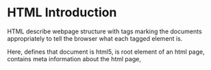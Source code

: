 # HTML Introduction

HTML describe webpage structure with tags marking the documents appropriately to tell the browser what each tagged element is.

Here, <!DOCTYPE html> defines that document is html5, <html> is root element of an html page, <head> contains meta information about the html page, <title> specifies the title for the page.

``` html 
<!DOCTYPE html>
<html>
<head>
<title>Page Title</title>
</head>
<body>
<h1>My First Heading</h1>
<p>My first paragraph.</p>
</body>
</html>
```
All the HTML filenames should have a extensions .html

- - - - - - - - - - - - - - - - - - - - - - - - - - - - - - - - - - - - - - - - - - - - - - - - - - - - - - - - - - - - - - - - - - - - -

## HTML BASICS

```<!DOCTYPE>``` declaration represents the document type, and helps browsers display web pages correctly. <!DOCTYPE html> this is how it should be displayed for HTML5.

* Attributes provide additional information about html elements 
```<a> </a>``` defines html links.

```href``` attribute defines link destination

```<img>``` defines html images. The attributes has following parameters [src(source file), alternative text(alt), width & Height].

```html
<!DOCTYPE html>
<html>
<body>

<h2>HTML Images</h2>
<p>HTML images are defined with the img tag:</p>

<img src="example.jpg" alt="example.com" width="104" height="142">

<a href="http://www.example.com">This is a link</a>

</body>
</html>
```
- - - - - - - - - - - - - - - - - - - - - - - - - - - - - - - - - - - - - - - - - - - - - - - - - - - - - - - - - - - - - - - - - - - - -

## HTML ATTRIBUTES  

 **Attributes in HTML tags allow you to specify additional information for an element. They always come after the opening tag and before the closing tag.

 * HTML links: ```<a href="http://www.example.com"> URL for Exmaple.com </a>``` 
  
<b>The SRC Attribute: </b>

```html
<h2> The src Attribute </h2>
<p> HTML images are defined with the img tag, and the filename of the image source is specified in the src attribute: </p>
<img src="img_girl.jpg" width="500" height="600">
```
**specifying the URL in the ```src``` attribute 

1. Absolute url: Links to the images in other site: ```<img src="https://www.example.com/images/new.png">```
2. Relative url: Links to the images hosted within the websites. ```<img src="example.png"``` or  ```<img src="/images/example.png"```  
    **The slash is related to the site url

** <b> Width and Height attribute(pixels) with ```<img>``` </b>

```html
 <img src="img_girl.jpg" width="500" height="600"> 
```

** <b> Alt attribute </b> includes alternative text for the image incase a user can not read the image: ```<img src="img_girl.jpg" alt="Girl with a jacket">```


** <b> Style Attribute</b> adds style elements like color, font, size, etc to an image/text.

```html
<p style="color:red;"> This is a red color paragraph </p>
```

** <b>Lang attribute:</b> Should always be included inside an <html> tag the declare website language to assist search engines locate you

```html
<!DOCTYPE html>
<html lang="en">
<body>
...
</body>
</html>
```

** <b> Title attribute:</b> Gives extra information about an element and the attributes will be displayed as a tooltip when mouse pointer runs over it. It needs to be in the Quotes.

```html
 <p title="I'm a tooltip">This is a paragraph.</p> 
```
***Attributes Summary

* All HTML elements can have attributes
* The href attribute of ```<a>``` specifies the URL of the page the link goes to
* The src attribute of ```<img>``` specifies the path to the image to be displayed
* The width and height attributes of ```<img>``` provide size information for images
* The alt attribute of ```<img>```provides an alternate text for an image
* The style attribute is used to add styles to an element, such as color, font, size, and more
* The lang attribute of the ```<html>``` tag declares the language of the Web page
* The title attribute defines some extra information about an element

- - - - - - - - - - - - - - - - - - - - - - - - - - - - - - - - - - - - - - - - - - - - - - - - - - - - - - - - - - - - - - - - - - - - -

## HTML HEADING

Headings go from ```<h1> </h1> to <h6> </h6>```. Search Engines use them to understand the structure of the webpage.

Use ```<h1>``` for main heading followed by ```<h2>``` and so on.

Each heading has its default size. You can change that by specifying inside a style element.

** chnage your style like this.
```html
<h1> style="font-size:60px;">Heading 1</h1>
```
- - - - - - - - - - - - - - - - - - - - - - - - - - - - - - - - - - - - - - - - - - - - - - - - - - - - - - - - - - - - - - - - - - - - - 

## HTML PARAGRAPHS

In html, you cannot be sure of how html will be displayed on each screen size. Adding extra lines or spaces to the document does not add new lines to the page. 
Browser removes extra spaces once page displays.

```html
<p>This is a paragraph</p>
```

* Line breaks: ```<br>``` element
Use this when you want a line break without starting a new paragraph.

- - - - - - - - - - - - - - - - - - - - - - - - - - - - - - - - - - - - - - - - - - - - - - - - - - - - - - - - - - - - - - - - - - - - - 

## HTML STYLES

The HTML Style attribute syntax:

```html
<tagname style="property:value;">
```
* Where the property is a CSS property and value is a CSS Value.

*  <b>Background color:</b> Defines the background color for an HTML element
```html
<body style="background-color:powderblue;">
```

* Set background color for two different elements:
```html
<h1 style="background-color:powderblue;">This is a heading</h1>
<p style="background-color:tomato;">This is a paragraph.</p>
```

** Text color
```html
<h1 style="color:blue;">This is a heading</h1>
<p style="color:red;">This is a paragraph.</p> 
```
** Fonts
```html
<h1 style="font-family:verdana;">This is a heading</h1>
<p style="font-family:courier;">This is a paragraph.</p> 
```
** Text Size
```html
<h1 style="font-size:300%;">This is a heading</h1>
<p style="font-size:160%;">This is a paragraph.</p> 
```

** Text alignment
```html
<h1 style="text-align:center;">Centered Heading</h1>
<p style="text-align:center;">Centered paragraph.</p> 
```

<strong>Styles summary</strong> 

* Use the style attribute for styling HTML elements
* Use background-color for background color
* Use color for text colors
* Use font-family for text fonts
* Use font-size for text sizes
* Use text-align for text alignment

- - - - - - - - - - - - - - - - - - - - - - - - - - - - - - - - - - - - - - - - - - - - - - - - - - - - - - - - - - - - - - - - - - - 

## HTML FORMATTING

```html
<b>      - Bold text
<strong> - Important text
<i>      - Italic text...often used to indicate a technical term, a phrase from another language, a thought, a ship name, etc.
<em>     - Emphasized text. A screen reader will emphasize the text using verbal stress
<mark>   - Marked text. Element that should be highlighted. You can use style to change the color.
<small>  - Smaller text
<del>    - Deleted text. Browsers usually strike a line through
<ins>    - Inserted text... (into a document) Browsers usually underline this. Can be used after del. 
<sub>    - Subscript text...appears half a character below the normal line
<sup>    - Superscript text...can be used for footnotes citation
<address>- To Write the Address
```
- - - - - - - - - - - - - - - - - - - - - - - - - - - - - - - - - - - - - - - - - - - - - - - - - - - - - - - - - - - - - - - - - - -

## HTML COMMENTS

There is only exclamation at the start not at the end.

```html
<!-- This is a comment -->

<p>This is a paragraph.</p>

<!-- Remember to add more information here -->
```
- - - - - - - - - - - - - - - - - - - - - - - - - - - - - - - - - - - - - - - - - - - - - - - - - - - - - - - - - - - - - - - - - - -

## HTML CSS

HTML STYLES-CSS

CSS can control layout of multiple pages at same time.

CSS: Cascading Style Sheet: To control color, font, the size of text, the spacing between elements, how elements are positioned and laid out, what background images or background colors are to be used, different displays for different devices and screen sizes etc

Tip: The word cascading means that a style applied to a parent element will also apply to all children elements within the parent. So, if you set the color of the body text to "blue", all headings, paragraphs, and other text elements within the body will also get the same color (unless you specify something else)!

CSS can be added to HTML documents in 3 ways:

   a. <b>Inline</b> - by using the style attribute inside HTML elements
   b. <b>Internal</b> - by using a ```<style>``` element in the ```<head>``` section
   c. <b>External</b> - by using a ```<link>``` element to link to an external CSS file.

  1. CSS INLINE:- To apply a unique style to a single HTML element, and it uses the style attribute of such element.
   Eg:- Set h1 color to blue and p color to red.

   ```html
   <h1 style="color:blue;"> A Blue Heading </h1>
   <p style="color:red;"> A red Paragraph </p>
   ```

   2. CSS INTERNAL:- To define style for a single HTML Page and it defined in ```<head>``` section of an html page within ```<style>``` element.
    Eg:- Defining the ```<style>``` in the ```<head>``` section.

    ```html
    
     <!DOCTYPE html>
  <html>
    <head>
     <style>
        body {background-color: powderblue;}
        h1   {color: blue;}
        p    {color: red;}
     </style>
    </head>
    <body>

      <h1>This is a heading</h1>
      <p>This is a paragraph.</p>

    </body>
   </html> 
    ```

   3. CSS EXTERNAL:- Define style for many HTML pages. To use the external style, you add a link to it in the head section of the html. File must not contain any HTML Code and can be written in any text editor. Save with a .css extension. 

    ```html
    <!DOCTYPE html>
    <html>
        <head>
        <link rel="Stylesheet" href="styles.css">
        </head>

        <body>
            <h1>This is a heading</h1>
            <p>This is a paragraph.</p>
        </body>
    </html>
    ```
    This is the style sheet with extension of (.css)

    ```css
    body {
        background-color: powderblue;
    }
    h1 {
        color: green;
    }
    p {
        color: red;
    }
    ```

- - - - - - - - - - - - - - - - - - - - - - - - - - - - - - - - - - - - - - - - - - - - - - - - - - - - - - - - - - - - - - - - - - - -

## CSS FONTS COLORS AND SIZES

Here, we will demonstrate some commonly used CSS properties. You will learn more about them later.

The CSS color property defines the text color to be used.

The CSS font-family property defines the font to be used.

The CSS font-size property defines the text size to be used.

``` html
<!DOCTYPE html>
<html>
<head>
<style>
h1 {
  color: blue;
  font-family: verdana;
  font-size: 300%;
}
p {
  color: red;
  font-family: courier;
  font-size: 160%;
}
</style>
</head>
<body>

<h1>This is a heading</h1>
<p>This is a paragraph.</p>

</body>
</html> 
```
--------------------------------------------------------------------------------------------------------------------------------------------

## CSS BOX MODEL

![Alt text](image.png)
